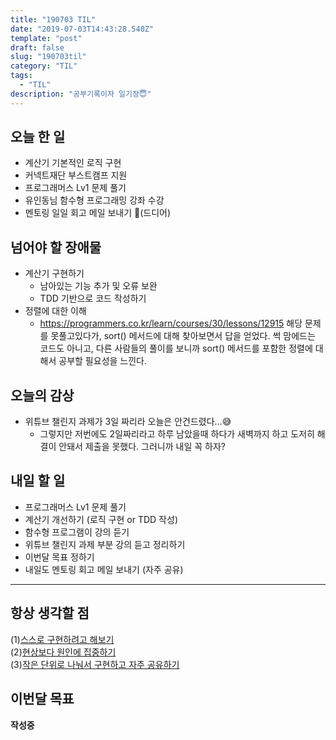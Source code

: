 ```yaml
---
title: "190703 TIL"
date: "2019-07-03T14:43:28.540Z"
template: "post"
draft: false
slug: "190703til"
category: "TIL"
tags:
  - "TIL"
description: "공부기록이자 일기장😇"
---
```


## 오늘 한 일

- 계산기 기본적인 로직 구현
- 커넥트재단 부스트캠프 지원
- 프로그래머스 Lv1 문제 풀기
- 유인동님 함수형 프로그래밍 강좌 수강
- 멘토링 일일 회고 메일 보내기 🤩(드디어)

## 넘어야 할 장애물

- 계산기 구현하기
  - 남아있는 기능 추가 및 오류 보완
  - TDD 기반으로 코드 작성하기
- 정렬에 대한 이해
  - https://programmers.co.kr/learn/courses/30/lessons/12915 해당 문제를 못풀고있다가, sort() 메서드에 대해 찾아보면서 답을 얻었다. 썩 맘에드는 코드도 아니고, 다른 사람들의 풀이를 보니까 sort() 메서드를 포함한 정렬에 대해서 공부할 필요성을 느낀다.

## 오늘의 감상

- 위튜브 챌린지 과제가 3일 짜리라 오늘은 안건드렸다…😅
  - 그렇지만 저번에도 2일짜리라고 하루 남았을때 하다가 새벽까지 하고 도저히 해결이 안돼서 제출을 못했다. 그러니까 내일 꼭 하자?

## 내일 할 일

- 프로그래머스 Lv1 문제 풀기
- 계산기 개선하기 (로직 구현 or TDD 작성)
- 함수형 프로그램이 강의 듣기
- 위튜브 챌린지 과제 부분 강의 듣고 정리하기
- 이번달 목표 정하기
- 내일도 멘토링 회고 메일 보내기 (자주 공유)

---



## 항상 생각할 점

(1)<u>스스로 구현하려고 해보기</u> <br>(2)<u>현상보다 원인에 집중하기</u> <br>(3)<u>작은 단위로 나눠서 구현하고 자주 공유하기</u>



## 이번달 목표

**작성중**

